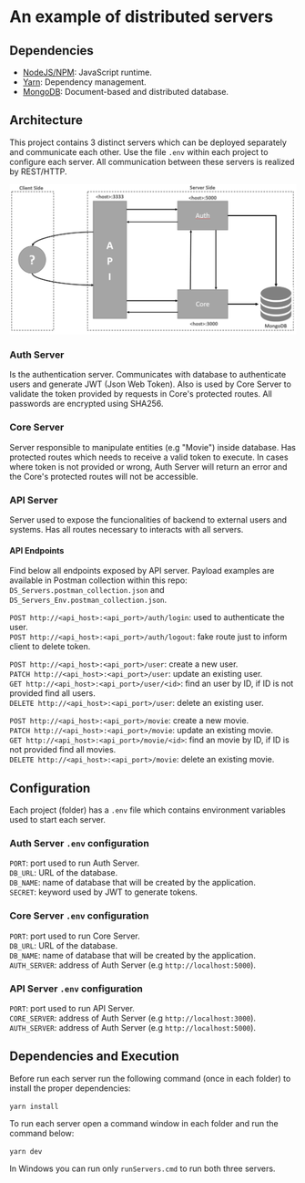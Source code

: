 # An example of distributed servers

## Dependencies
- [NodeJS/NPM](https://nodejs.org/en/): JavaScript runtime.
- [Yarn](https://yarnpkg.com/en/): Dependency management.
- [MongoDB](https://www.mongodb.com/): Document-based and distributed database.

## Architecture
This project contains 3 distinct servers which can be deployed separately and communicate each other. Use the file `.env` within each project to configure each server. All communication between these servers is realized by REST/HTTP.

![](Structure.png)

### Auth Server
Is the authentication server. Communicates with database to authenticate users and generate JWT (Json Web Token). Also is used by Core Server to validate the token provided by requests in Core's protected routes. All passwords are encrypted using SHA256.

### Core Server
Server responsible to manipulate entities (e.g "Movie") inside database. Has protected routes which needs to receive a valid token to execute. In cases where token is not provided or wrong, Auth Server will return an error and the Core's protected routes will not be accessible.

### API Server
Server used to expose the funcionalities of backend to external users and systems. Has all routes necessary to interacts with all servers.

#### API Endpoints
Find below all endpoints exposed by API server. Payload examples are available in Postman collection within this repo: `DS_Servers.postman_collection.json` and `DS_Servers_Env.postman_collection.json`.

`POST http://<api_host>:<api_port>/auth/login`: used to authenticate the user.  
`POST http://<api_host>:<api_port>/auth/logout`: fake route just to inform client to delete token.  
  
`POST http://<api_host>:<api_port>/user`: create a new user.  
`PATCH http://<api_host>:<api_port>/user`: update an existing user.  
`GET http://<api_host>:<api_port>/user/<id>`: find an user by ID, if ID is not provided find all users.  
`DELETE http://<api_host>:<api_port>/user`: delete an existing user.  
  
`POST http://<api_host>:<api_port>/movie`: create a new movie.  
`PATCH http://<api_host>:<api_port>/movie`: update an existing movie.  
`GET http://<api_host>:<api_port>/movie/<id>`: find an movie by ID, if ID is not provided find all movies.  
`DELETE http://<api_host>:<api_port>/movie`: delete an existing movie.  

## Configuration
Each project (folder) has a `.env` file which contains environment variables used to start each server.

### Auth Server `.env` configuration

`PORT`: port used to run Auth Server.  
`DB_URL`: URL of the database.  
`DB_NAME`: name of database that will be created by the application.  
`SECRET`: keyword used by JWT to generate tokens.  

### Core Server `.env` configuration

`PORT`: port used to run Core Server.  
`DB_URL`: URL of the database.  
`DB_NAME`: name of database that will be created by the application.  
`AUTH_SERVER`: address of Auth Server (e.g `http://localhost:5000`).  

### API Server `.env` configuration

`PORT`: port used to run API Server.  
`CORE_SERVER`: address of Auth Server (e.g `http://localhost:3000`).  
`AUTH_SERVER`: address of Auth Server (e.g `http://localhost:5000`).  


## Dependencies and Execution
Before run each server run the following command (once in each folder) to install the proper dependencies:

`yarn install`

To run each server open a command window in each folder and run the command below:

`yarn dev`

In Windows you can run only `runServers.cmd` to run both three servers.